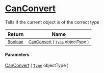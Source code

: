 # [CanConvert](./FeatureDescriptorJsonConverter-100664062.md)

Tells if the current object is of the correct type

| Return | Name | 
| --- | --- | 
| <sub>[Boolean](https://docs.microsoft.com/en-us/dotnet/api/System.Boolean)</sub>| <sub>[CanConvert](./FeatureDescriptorJsonConverter-100664062.md) ( [`Type`](https://docs.microsoft.com/en-us/dotnet/api/System.Type) objectType )</sub>| <br>


#### Parameters
[CanConvert](./FeatureDescriptorJsonConverter-100664062.md) ( [`Type`](https://docs.microsoft.com/en-us/dotnet/api/System.Type) objectType )